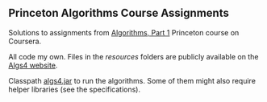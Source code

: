 ## Princeton Algorithms Course Assignments

Solutions to assignments from [Algorithms, Part 1](https://www.coursera.org/learn/algorithms-part1) Princeton course on Coursera. 

All code my own. Files in the *resources* folders are publicly available on the [Algs4 website](https://algs4.cs.princeton.edu/).

Classpath [algs4.jar](https://algs4.cs.princeton.edu/code/algs4.jar) to run the algorithms. Some of them might also require helper libraries (see the specifications).